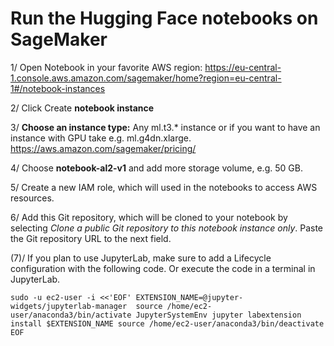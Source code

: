 # Run the Hugging Face notebooks on SageMaker 

1/
Open Notebook in your favorite AWS region:
https://eu-central-1.console.aws.amazon.com/sagemaker/home?region=eu-central-1#/notebook-instances 

2/
Click Create **notebook instance**

3/
**Choose an instance type:**
Any ml.t3.* instance or if you want to have an instance with GPU take e.g. ml.g4dn.xlarge.
https://aws.amazon.com/sagemaker/pricing/

4/
Choose **notebook-al2-v1** and add more storage volume, e.g. 50 GB.

5/
Create a new IAM role, which will used in the notebooks to access AWS resources.

6/
Add this Git repository, which will be cloned to your notebook by selecting *Clone a public Git repository to this notebook instance only*.
Paste the Git repository URL to the next field.

(7)/
If you plan to use JupyterLab, make sure to add a Lifecycle configuration with the following code.
Or execute the code in a terminal in JupyterLab.

`
sudo -u ec2-user -i <<'EOF'
EXTENSION_NAME=@jupyter-widgets/jupyterlab-manager 
source /home/ec2-user/anaconda3/bin/activate JupyterSystemEnv
jupyter labextension install $EXTENSION_NAME
source /home/ec2-user/anaconda3/bin/deactivate
EOF
`